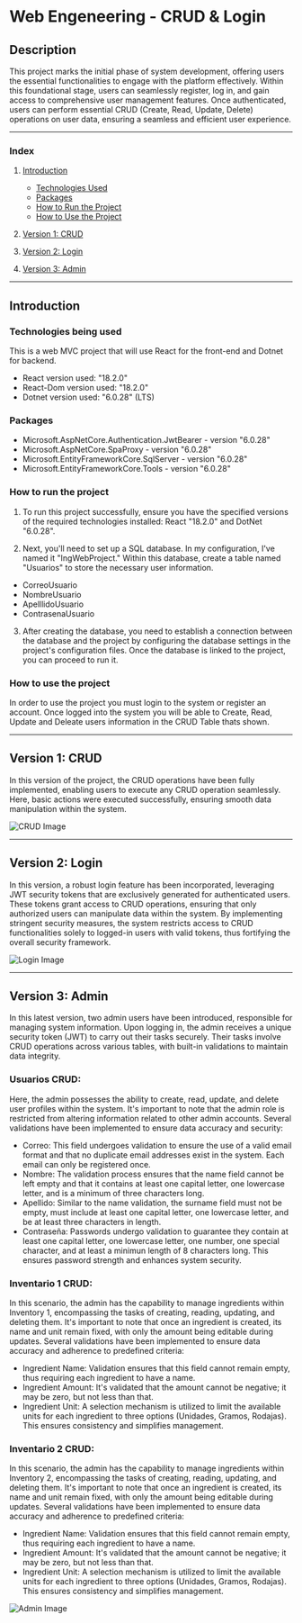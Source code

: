 # Web Engeneering - CRUD & Login

## Description
This project marks the initial phase of system development, offering users the essential functionalities to engage with the platform effectively. Within this foundational stage, users can seamlessly register, log in, and gain access to comprehensive user management features. Once authenticated, users can perform essential CRUD (Create, Read, Update, Delete) operations on user data, ensuring a seamless and efficient user experience.

---

### Index
1. [Introduction](https://github.com/CHACHO617/React-Project1/blob/main/README.md#introduction)
   - [Technologies Used](https://github.com/CHACHO617/React-Project1/blob/main/README.md#technologies-being-used)
   - [Packages](https://github.com/CHACHO617/React-Project1/blob/main/README.md#packages)
   - [How to Run the Project](https://github.com/CHACHO617/React-Project1/blob/main/README.md#how-to-run-the-project)
   - [How to Use the Project](https://github.com/CHACHO617/React-Project1/blob/main/README.md#how-to-use-the-project)
  
2. [Version 1: CRUD](https://github.com/CHACHO617/React-Project1/blob/main/README.md#version-1-crud)

3. [Version 2: Login](https://github.com/CHACHO617/React-Project1/blob/main/README.md#version-2-login)
   
4. [Version 3: Admin](https://github.com/CHACHO617/React-Project1/blob/main/README.md#version-3-admin)

---

## Introduction

### Technologies being used
This is a web MVC project that will use React for the front-end and Dotnet for backend. 
- React version used: "18.2.0"
- React-Dom version used: "18.2.0"
- Dotnet version used: "6.0.28" (LTS)

### Packages
- Microsoft.AspNetCore.Authentication.JwtBearer - version "6.0.28"
- Microsoft.AspNetCore.SpaProxy - version "6.0.28"
- Microsoft.EntityFrameworkCore.SqlServer - version "6.0.28"
- Microsoft.EntityFrameworkCore.Tools - version "6.0.28"

### How to run the project
1. To run this project successfully, ensure you have the specified versions of the required technologies installed: React "18.2.0" and DotNet "6.0.28".

2. Next, you'll need to set up a SQL database. In my configuration, I've named it "IngWebProject." Within this database, create a table named "Usuarios" to store the necessary user information.
- CorreoUsuario
- NombreUsuario
- ApelllidoUsuario
- ContrasenaUsuario

3. After creating the database, you need to establish a connection between the database and the project by configuring the database settings in the project's configuration files. Once the database is linked to the project, you can proceed to run it.

### How to use the project
In order to use the project you must login to the system or register an account. Once logged into the system you will be able to Create, Read, Update and Deleate users information in the CRUD Table thats shown. 

---

## Version 1: CRUD
In this version of the project, the CRUD operations have been fully implemented, enabling users to execute any CRUD operation seamlessly. Here, basic actions were executed successfully, ensuring smooth data manipulation within the system.

![CRUD Image](https://miro.medium.com/v2/resize:fit:1400/1*WxJYUNOWcV1ZDPjiwEfBbA.jpeg)

---

## Version 2: Login
In this version, a robust login feature has been incorporated, leveraging JWT security tokens that are exclusively generated for authenticated users. These tokens grant access to CRUD operations, ensuring that only authorized users can manipulate data within the system. By implementing stringent security measures, the system restricts access to CRUD functionalities solely to logged-in users with valid tokens, thus fortifying the overall security framework.

![Login Image](https://i.ibb.co/sP0WndJ/Frame-1171275405.png)

---
## Version 3: Admin
In this latest version, two admin users have been introduced, responsible for managing system information. Upon logging in, the admin receives a unique security token (JWT) to carry out their tasks securely. Their tasks involve CRUD operations across various tables, with built-in validations to maintain data integrity.
### Usuarios CRUD:
Here, the admin possesses the ability to create, read, update, and delete user profiles within the system. It's important to note that the admin role is restricted from altering information related to other admin accounts.
Several validations have been implemented to ensure data accuracy and security:
- Correo: This field undergoes validation to ensure the use of a valid email format and that no duplicate email addresses exist in the system. Each email can only be registered once.
- Nombre: The validation process ensures that the name field cannot be left empty and that it contains at least one capital letter, one lowercase letter, and is a minimum of three characters long.
- Apellido: Similar to the name validation, the surname field must not be empty, must include at least one capital letter, one lowercase letter, and be at least three characters in length.
- Contraseña: Passwords undergo validation to guarantee they contain at least one capital letter, one lowercase letter, one number, one special character, and at least a minimun length of 8 characters long. This ensures password strength and enhances system security.

### Inventario 1 CRUD:
In this scenario, the admin has the capability to manage ingredients within Inventory 1, encompassing the tasks of creating, reading, updating, and deleting them. It's important to note that once an ingredient is created, its name and unit remain fixed, with only the amount being editable during updates.
Several validations have been implemented to ensure data accuracy and adherence to predefined criteria:
- Ingredient Name: Validation ensures that this field cannot remain empty, thus requiring each ingredient to have a name.
- Ingredient Amount: It's validated that the amount cannot be negative; it may be zero, but not less than that.
- Ingredient Unit: A selection mechanism is utilized to limit the available units for each ingredient to three options (Unidades, Gramos, Rodajas). This ensures consistency and simplifies management.

### Inventario 2 CRUD:
In this scenario, the admin has the capability to manage ingredients within Inventory 2, encompassing the tasks of creating, reading, updating, and deleting them. It's important to note that once an ingredient is created, its name and unit remain fixed, with only the amount being editable during updates.
Several validations have been implemented to ensure data accuracy and adherence to predefined criteria:
- Ingredient Name: Validation ensures that this field cannot remain empty, thus requiring each ingredient to have a name.
- Ingredient Amount: It's validated that the amount cannot be negative; it may be zero, but not less than that.
- Ingredient Unit: A selection mechanism is utilized to limit the available units for each ingredient to three options (Unidades, Gramos, Rodajas). This ensures consistency and simplifies management.

![Admin Image](https://i.ibb.co/yy9vsZ2/Frame-1171275414.png)


